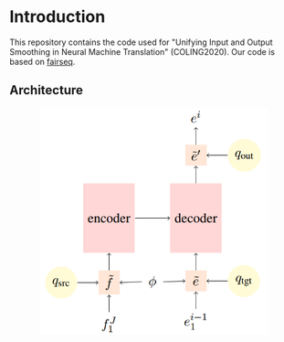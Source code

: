 # Introduction
This repository contains the code used for "Unifying Input and Output Smoothing in Neural Machine Translation" (COLING2020). Our code is based on
[fairseq](https://github.com/pytorch/fairseq).

## Architecture
<div align=center>
<img src="./images/arch.png"/ width="400px">
</div>
